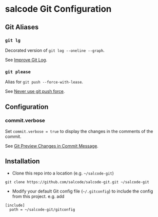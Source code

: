 # salcode Git Configuration

## Git Aliases

### `git lg`

Decorated version of `git log --oneline --graph`.

See [Improve Git Log](https://salferrarello.com/improve-git-log/).

### `git please`

Alias for `git push --force-with-lease`.

See [Never use git push force](https://salferrarello.com/never-git-push-force/).

## Configuration

### commit.verbose

Set `commit.verbose = true` to display the changes in the comments of the commit.

See [Git Preview Changes in Commit Message](https://salferrarello.com/git-preview-changes-in-commit-message/).

## Installation

- Clone this repo into a location (e.g. `~/salcode-git`)  
```
git clone https://github.com/salcode/salcode-git.git ~/salcode-git
```
- Modify your default Git config file (`~/.gitconfig`) to include the config from this project. e.g. add  
```
[include]
  path = ~/salcode-git/gitconfig
```
